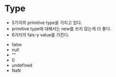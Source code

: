 # Type
 * 5가지의 primitive type을 가지고 있다.
  * primitive type에 대해서는 new를 쓰지 않는게 더 좋다.
 * 6가지의 fals-y value를 가진다.
  - false
  - null
  - ""
  - 0
  - undefined
  - NaN
